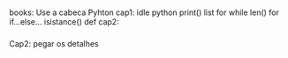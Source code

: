 ####
books:
	Use a cabeca Pyhton
	cap1:
		idle python
		print()
		list
		for
		while
		len()
		for
		if...else...
		isistance()
		def
	cap2:




###
Cap2:
	pegar os detalhes 
